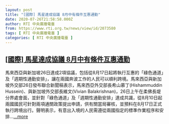 ```yaml
---
layout: post
title: "[國際] 馬星達成協議 8月中有條件互惠通勤"
date: 2020-07-26T21:58:58.000Z
author: RTI 中央廣播電臺
from: https://www.rti.org.tw/news/view/id/2073580
tags: [ RTI 中央廣播電臺 ]
categories: [ RTI 中央廣播電臺 ]
---
```

<!--1595800738000-->
[[國際] 馬星達成協議 8月中有條件互惠通勤](https://www.rti.org.tw/news/view/id/2073580)
------

<div>
馬來西亞與新加坡26日達成2項協議，包括從8月17日起將執行互惠的「綠色通道」及「週期性通勤安排」，讓在兩國奔波工作的人民可以順利跨境。馬來西亞與新加坡外交部26日發布聯合新聞稿表示，馬來西亞外交部長希山慕丁(Hishammuddin Hussein)、與新加坡外交部長維文(Vivian Balakrishnan)，26日上午在柔佛長堤分界處會面，並針對「綠色通道」及「週期性通勤安排」達成共識，從8月10日起兩國國民可針對兩項通關政策提出申請，供有關當局審核，並預料在8月17日正式執行跨境出行。聲明表示，有意出入境的人民需遵從兩國指定的標準作業程序和安排...<a target="_blank" href="https://www.rti.org.tw/news/view/id/2073580">...more</a>
</div>
